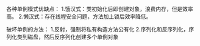 各种单例模式优缺点：
1.饿汉式：类初始化后即创建对象，浪费内存，但是效率高。
2.懒汉式：存在线程安全问题，方法加上锁后效率降低。

破坏单例的方法：
1.反射，强制将私有构造方法公有化
2.序列化和反序列化，序列化类到磁盘，然后反序列化创建多个单例对象